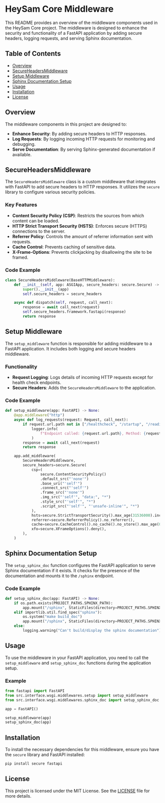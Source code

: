 # HeySam Core Middleware

This README provides an overview of the middleware components used in the HeySam Core project. The middleware is designed to enhance the security and functionality of a FastAPI application by adding secure headers, logging requests, and serving Sphinx documentation.

## Table of Contents

- [Overview](#overview)
- [SecureHeadersMiddleware](#secureheadersmiddleware)
- [Setup Middleware](#setup-middleware)
- [Sphinx Documentation Setup](#sphinx-documentation-setup)
- [Usage](#usage)
- [Installation](#installation)
- [License](#license)

## Overview

The middleware components in this project are designed to:

- **Enhance Security**: By adding secure headers to HTTP responses.
- **Log Requests**: By logging incoming HTTP requests for monitoring and debugging.
- **Serve Documentation**: By serving Sphinx-generated documentation if available.

## SecureHeadersMiddleware

The `SecureHeadersMiddleware` class is a custom middleware that integrates with FastAPI to add secure headers to HTTP responses. It utilizes the `secure` library to configure various security policies.

### Key Features

- **Content Security Policy (CSP)**: Restricts the sources from which content can be loaded.
- **HTTP Strict Transport Security (HSTS)**: Enforces secure (HTTPS) connections to the server.
- **Referrer Policy**: Controls the amount of referrer information sent with requests.
- **Cache Control**: Prevents caching of sensitive data.
- **X-Frame-Options**: Prevents clickjacking by disallowing the site to be framed.

### Code Example

```python
class SecureHeadersMiddleware(BaseHTTPMiddleware):
    def __init__(self, app: ASGIApp, secure_headers: secure.Secure) -> None:
        super().__init__(app)
        self.secure_headers = secure_headers

    async def dispatch(self, request, call_next):
        response = await call_next(request)
        self.secure_headers.framework.fastapi(response)
        return response
```

## Setup Middleware

The `setup_middleware` function is responsible for adding middleware to a FastAPI application. It includes both logging and secure headers middleware.

### Functionality

- **Request Logging**: Logs details of incoming HTTP requests except for health check endpoints.
- **Secure Headers**: Adds the `SecureHeadersMiddleware` to the application.

### Code Example

```python
def setup_middleware(app: FastAPI) -> None:
    @app.middleware("http")
    async def log_requests(request: Request, call_next):
        if request.url.path not in ["/healthcheck", "/startup", "/readiness"]:
            logger.info(
                f"Endpoint called: {request.url.path}, Method: {request.method}, Params: {request.query_params}, Body: {await request.body()}"
            )
        response = await call_next(request)
        return response

    app.add_middleware(
        SecureHeadersMiddleware,
        secure_headers=secure.Secure(
            csp=(
                secure.ContentSecurityPolicy()
                .default_src("'none'")
                .base_uri("'self'")
                .connect_src("'self'")
                .frame_src("'none'")
                .img_src("'self'", "data:", "*")
                .style_src("'self'", "*")
                .script_src("'self'", "'unsafe-inline'", "*")
            ),
            hsts=secure.StrictTransportSecurity().max_age(31536000).include_subdomains(),
            referrer=secure.ReferrerPolicy().no_referrer(),
            cache=secure.CacheControl().no_cache().no_store().max_age(0).must_revalidate(),
            xfo=secure.XFrameOptions().deny(),
        ),
    )
```

## Sphinx Documentation Setup

The `setup_sphinx_doc` function configures the FastAPI application to serve Sphinx documentation if it exists. It checks for the presence of the documentation and mounts it to the `/sphinx` endpoint.

### Code Example

```python
def setup_sphinx_doc(app: FastAPI) -> None:
    if os.path.exists(PROJECT_PATHS.SPHINX_PATH):
        app.mount("/sphinx", StaticFiles(directory=PROJECT_PATHS.SPHINX_PATH, html=True), name="sphinx")
    elif importlib.util.find_spec("sphinx"):
        os.system("make build_doc")
        app.mount("/sphinx", StaticFiles(directory=PROJECT_PATHS.SPHINX_PATH, html=True), name="sphinx")
    else:
        logging.warning("Can't build/display the sphinx documentation")
```

## Usage

To use the middleware in your FastAPI application, you need to call the `setup_middleware` and `setup_sphinx_doc` functions during the application setup.

### Example

```python
from fastapi import FastAPI
from src.interface.wsgi.middlewares.setup import setup_middleware
from src.interface.wsgi.middlewares.sphinx_doc import setup_sphinx_doc

app = FastAPI()

setup_middleware(app)
setup_sphinx_doc(app)
```

## Installation

To install the necessary dependencies for this middleware, ensure you have the `secure` library and FastAPI installed:

```bash
pip install secure fastapi
```

## License

This project is licensed under the MIT License. See the [LICENSE](LICENSE) file for more details.

